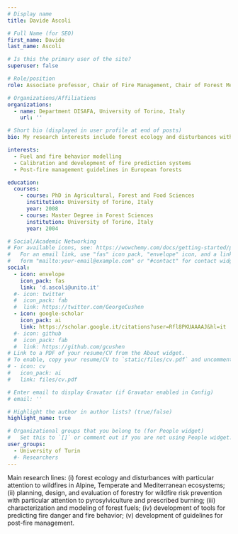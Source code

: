 ```yaml
---
# Display name
title: Davide Ascoli

# Full Name (for SEO)
first_name: Davide
last_name: Ascoli

# Is this the primary user of the site?
superuser: false

# Role/position
role: Associate professor, Chair of Fire Management, Chair of Forest Measurements

# Organizations/Affiliations
organizations:
  - name: Department DISAFA, University of Torino, Italy
    url: ''

# Short bio (displayed in user profile at end of posts)
bio: My research interests include forest ecology and disturbances with particular attention to wildfires in Alpine, Temperate and Mediterranean ecosystems.

interests:
  - Fuel and fire behavior modelling
  - Calibration and development of fire prediction systems
  - Post-fire management guidelines in European forests

education:
  courses:
    - course: PhD in Agricultural, Forest and Food Sciences
      institution: University of Torino, Italy
      year: 2008
    - course: Master Degree in Forest Sciences
      institution: University of Torino, Italy
      year: 2004

# Social/Academic Networking
# For available icons, see: https://wowchemy.com/docs/getting-started/page-builder/#icons
#   For an email link, use "fas" icon pack, "envelope" icon, and a link in the
#   form "mailto:your-email@example.com" or "#contact" for contact widget.
social:
  - icon: envelope
    icon_pack: fas
    link: 'd.ascoli@unito.it'
  #- icon: twitter
  #  icon_pack: fab
  #  link: https://twitter.com/GeorgeCushen
  - icon: google-scholar
    icon_pack: ai
    link: https://scholar.google.it/citations?user=Rfl8PKUAAAAJ&hl=it
  #- icon: github
  #  icon_pack: fab
  #  link: https://github.com/gcushen
# Link to a PDF of your resume/CV from the About widget.
# To enable, copy your resume/CV to `static/files/cv.pdf` and uncomment the lines below.
# - icon: cv
#   icon_pack: ai
#   link: files/cv.pdf

# Enter email to display Gravatar (if Gravatar enabled in Config)
# email: ''

# Highlight the author in author lists? (true/false)
highlight_name: true

# Organizational groups that you belong to (for People widget)
#   Set this to `[]` or comment out if you are not using People widget.
user_groups:
  - University of Turin
  #- Researchers
---
```


Main research lines: (i) forest ecology and disturbances with particular attention to wildfires in Alpine, Temperate and Mediterranean ecosystems; (ii) planning, design, and evaluation of forestry for wildfire risk prevention with particular attention to pyrosylviculture and prescribed burning; (iii) characterization and modeling of forest fuels; (iv) development of tools for predicting fire danger and fire behavior; (v) development of guidelines for post-fire management.
